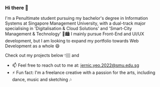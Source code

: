 ### Hi there 👋

<!--
**je-rnic/je-rnic** is a ✨ _special_ ✨ repository because its `README.md` (this file) appears on your GitHub profile.

Here are some ideas to get you started:

- 🔭 I’m currently working on ...
- 🌱 I’m currently learning ...
- 👯 I’m looking to collaborate on ...
- 🤔 I’m looking for help with ...
- 💬 Ask me about ...
- 📫 How to reach me: ...
- 😄 Pronouns: ...
- ⚡ Fun fact: ...
-->
I'm a Penultimate student pursuing my bachelor's degree in Information Systems at Singapore Management University, with a dual-track major specialising in 'Digitalisation & Cloud Solutions' and 'Smart-City Management & Technology' 🏫🏙️ I mainly pursue Front-End and UI/UX development, but I am looking to expand my portfolio towards Web Development as a whole 😄

Check out my projects below 👇🏽 and

- 📫 Feel free to reach out to me at: jernic.yeo.2022@smu.edu.sg
- ⚡ Fun fact: I'm a freelance creative with a passion for the arts, including dance, music and sketching 🎶


